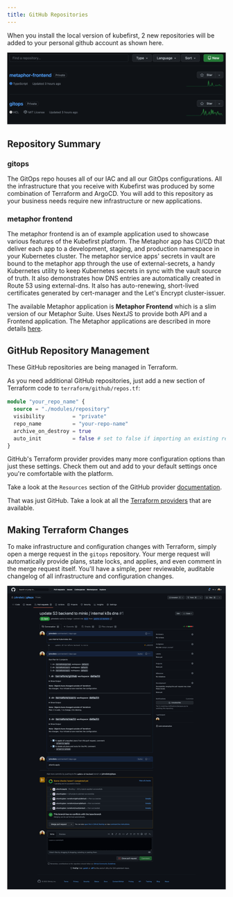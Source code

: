```yaml
---
title: GitHub Repositories
---
```


When you install the local version of kubefirst, 2 new repositories will be added to your personal github account as shown here.

![GitHub repositories](../../../img/kubefirst/local/repos-list.png)

## Repository Summary

### gitops

The GitOps repo houses all of our IAC and all our GitOps configurations. All the infrastructure that you receive with Kubefirst was produced by some combination of Terraform and ArgoCD. You will add to this repository as your business needs require new infrastructure or new applications.

### metaphor frontend

The metaphor frontend is an of example application used to showcase various features of the Kubefirst platform. The Metaphor app has CI/CD that deliver each app to a development, staging, and production namespace in your Kubernetes cluster. The metaphor service apps' secrets in vault are bound to the metaphor app through the use of external-secrets, a handy Kubernetes utility to keep Kubernetes secrets in sync with the vault source of truth. It also demonstrates how DNS entries are automatically created in Route 53 using external-dns. It also has auto-renewing, short-lived certificates generated by cert-manager and the Let's Encrypt cluster-issuer.

The available Metaphor application is **Metaphor Frontend** which is a slim version of our Metaphor Suite. Uses NextJS to provide both API and a Frontend application. The Metaphor applications are described in more details [here](../../../explore/metaphor.md).

## GitHub Repository Management

These GitHub repositories are being managed in Terraform.

As you need additional GitHub repositories, just add a new section of Terraform code to `terraform/github/repos.tf`:

```terraform
module "your_repo_name" {
  source = "./modules/repository"
  visibility         = "private"
  repo_name          = "your-repo-name"
  archive_on_destroy = true
  auto_init          = false # set to false if importing an existing repository, set to true if brand new
}
```

GitHub's Terraform provider provides many more configuration options than just these settings. Check them out and add to your default settings once you're comfortable with the platform.

Take a look at the `Resources` section of the GitHub provider [documentation](https://registry.terraform.io/providers/integrations/github/latest/docs).

That was just GitHub. Take a look at all the [Terraform providers](https://www.terraform.io/docs/providers/index.html) that are available.

## Making Terraform Changes

To make infrastructure and configuration changes with Terraform, simply open a merge request in the `gitops` repository. Your merge request will automatically provide plans, state locks, and applies, and even comment in the merge request itself. You'll have a simple, peer reviewable, auditable changelog of all infrastructure and configuration changes.

![Atlantis Example on GitHub](../../../img/kubefirst/local/atlantis.png)
